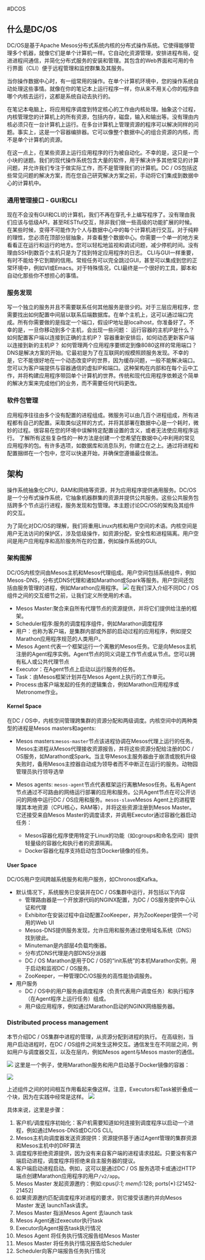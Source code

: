 #DCOS
## 什么是DC/OS
DC/OS是基于Apache Mesos分布式系统内核的分布式操作系统。它使得能够管理多个机器，就像它们是单个计算机一样。它自动化资源管理，安排进程布局，促进进程间通信，并简化分布式服务的安装和管理。其包含的Web界面和可用的令行界面（CLI）便于远程管理和监控群集及其服务。

当你操作数据中心时，有一组常用的操作。在单个计算机环境中，您的操作系统自动处理这些事情。就像在你的笔记本上运行程序一样，你从来不用关心你的程序由哪个内核去运行，这都是系统自动去执行的。

在笔记本电脑上，将应用程序调度到特定核心的工作由内核处理。抽象这个过程，内核管理您的计算机上的所有资源，包括内存，磁盘，输入和输出等。没有理由内核必须只在一台计算机上运行。在多台计算机上管理资源的程序可以解决同样的问题。事实上，这是一个容器编排器。它可以像整个数据中心的组合资源的内核，而不是单个计算机的资源。

在这一点上，在某些资源上运行应用程序的行为被自动化。不幸的是，这只是一个小块的谜题。我们的现代操作系统包含大量的软件，用于解决许多其他常见的计算问题，并允许我们专注于做实际工作，而不是管理我们的计算机。DC / OS包括这些常见问题的解决方案，而在您自己研究解决方案之前，手动将它们集成到数据中心的计算机中。

### 通用管理接口 - GUI和CLI
现在不会没有GUI和CLI的计算机，我们不再在穿孔卡上编写程序了。没有理由我们应该与低级API，甚至RESTful交互，除非我们做一些高级的功能扩展的时候。
在某些时候，变得不可能作为个人与数据中心中的每个计算机进行交互。对于纯粹的理性，您必须在顶部分层抽象，并查看整个数据中心。你需要一个单一的地方来看看正在运行和运行的地方。您可以轻松地监视和调试问题，减少停机时间。没有理由SSH到数百个主机只是为了找到特定应用程序的日志。
CLI与GUI一样重要，有时不能给予它到期的信用。常规任务可以完全跳过GUI，甚至可以集成到您的正常环境中，例如VI或Emacs。对于特殊情况，CLI最终是一个很好的工具，脚本和自动化那些你不想担心的事情。

### 服务发现
写一个独立的服务并且不需要联系任何其他服务是很少的。对于三层应用程序，您需要找出如何配置中间层以联系后端数据库。在单个主机上，这可以通过端口完成。所有你需要做的是指定一个端口，假设IP地址是localhost，你准备好了。不幸的是，一旦你移动到多个主机，会出现一些问题：
		运行容器的主机IP是什么？
		如何配置客户端以连接到正确的主机IP？
		容器重新安排后，如何动态更新客户端以连接到新的主机IP？
		如何管理两个应用程序要绑定到像8080这样的常用端口？
DNS是解决方案的开始。它最初是为了在互联网的规模照顾服务发现。不幸的是，它不能很好地在一个动态改变IP的世界，因为缓存问题，一般不能解决端口。
您可以为客户端提供与容器通信的虚拟IP和端口。这种架构在内部和在每个云中工作，并将构建应用程序带回单个计算机的世界。传统和现代应用程序依赖这个简单的解决方案来完成他们的业务，而不需要任何代码更改。

### 软件包管理
应用程序往往由多个没有配置的进程组成。微服务可以由几百个进程组成，所有进程都有自己的配置。采取类似这样的方式，并将其部署在数据中心是一个耗时，微妙的过程。很容易在您的环境中误解特定配置设置的含义，或者无法使应用程序运行。
了解所有这些复杂性的一种方法是创建一个您希望在数据中心中利用的常见应用程序的包。有许多选项，如数据库和消息队列，你建立在之上。通过将进程和配置捆绑在一个包中，您可以快速开始，并确保您遵循最佳做法。

## 架构
操作系统抽象化CPU，RAM和网络等资源，并为应用程序提供通用服务。DC/OS是一个分布式操作系统，它抽象机器群集的资源并提供公共服务。这些公共服务包括跨多个节点运行进程，服务发现和包管理。本主题讨论DC/OS的架构及其组件的交互。

为了简化对DC/OS的理解，我们将重用Linux内核和用户空间的术语。内核空间是用户无法访问的保护区，涉及低级操作，如资源分配，安全性和进程隔离。用户空间是用户应用程序和高阶服务所在的位置，例如操作系统的GUI。

### 架构图解
DC/OS内核空间由Mesos主机和Mesos代理组成。用户空间包括系统组件，例如Mesos-DNS，分布式DNS代理和诸如Marathon或Spark等服务。用户空间还包括由服务管理的进程，例如Marathon应用程序。
![](https://docs.mesosphere.com/wp-content/uploads/2016/06/dcos-architecture-100000ft-4.png)
在我们深入介绍不同DC / OS组件之间的交互细节之前，让我们定义所使用的术语。
		
* Mesos Master:聚合来自所有代理节点的资源提供，并将它们提供给注册的框架。
* Scheduler程序:服务的调度程序组件，例如Marathon调度程序
* 	用户：也称为客户端，是集群内部或外部的启动过程的应用程序，例如提交Marathon应用程序规范的人类用户。
* Mesos Agent:代表一个框架运行一个离散的Mesos任务。它是向Mesos主机注册的Agent程序实例。Agent节点的同义词是工作节点或从节点。您可以拥有私人或公共代理节点
* Executor：在Agent节点上启动以运行服务的任务。
* Task：由Mesos框架计划并在Mesos Agent上执行的工作单元。
* 	Process:由客户端发起的任务的逻辑集合，例如Marathon应用程序或Metronome作业。

#### Kernel Space
在DC / OS中，内核空间管理跨集群的资源分配和两级调度。内核空间中的两种类型的进程是Mesos masters和agents:

* Mesos masters:`mesos-master`节点该进程协调在Mesos代理上运行的任务。Mesos主进程从Mesos代理接收资源报告，并将这些资源分配给注册的DC / OS服务，如Marathon或Spark。当主导Mesos主服务器由于崩溃或脱机升级失败时，备用Mesos主控器自动成为领导者而不中断正在运行的服务。动物园管理员执行领导选举

* Mesos agents: `mesos-agent`节点代表框架运行离散Mesos任务。私有Agent节点通过不可路由的网络运行部署的应用和服务。公共Agent节点在可公开访问的网络中运行DC / OS应用和服务。`mesos-slave`Mesos Agent上的进程管理其本地资源（CPU核心，RAM等），并将这些资源注册到Mesos Master。它还接受来自Mesos Master的调度请求，并调用Executor通过容器化器启动任务： 
	*  Mesos容器化程序使用特定于Linux的功能（如cgroups和命名空间）提供轻量级的容器化和执行者的资源隔离。
	* Docker容器化程序支持启动包含Docker镜像的任务。

#### User Space 
DC/OS用户空间跨越系统服务和用户服务，如Chronos或Kafka。

-  默认情况下，系统服务已安装并在DC / OS集群中运行，并包括以下内容
	* 管理路由器是一个开放源代码的NGINX配置，为DC / OS服务提供中心认证和代理
	* Exhibitor在安装过程中自动配置ZooKeeper，并为ZooKeeper提供一个可用的Web UI
	* Mesos-DNS提供服务发现，允许应用和服务通过使用域名系统（DNS）找到彼此。
	* Minuteman是内部层4负载均衡器。
	* 分布式DNS代理是内部DNS分派器
	* 	DC / OS Marathon是用于DC / OS的“init系统”的本机Marathon实例，用于启动和监视DC / OS服务。
	*  ZooKeeper，一种管理DC/OS服务的高性能协调服务。
- 用户服务
	* 	DC / OS中的用户服务由调度程序（负责代表用户调度任务）和执行程序（在Agent程序上运行任务）组成。
	*  用户级应用程序，例如通过Marathon启动的NGINX网络服务器。
	
### Distributed process management
本节介绍DC / OS集群中进程的管理，从资源分配到进程的执行。
在高级别，当用户启动进程时，在DC / OS组件之间发生这种交互。通信发生在不同层之间，例如用户与调度器交互，以及在层内，例如Mesos agent与Mesos master的通信。

![](https://docs.mesosphere.com/wp-content/uploads/2016/06/dcos-architecture-distributed-process-management-concept-4-800x504@2x.png)
这里是一个例子，使用Marathon服务和用户启动基于Docker镜像的容器：

![](https://docs.mesosphere.com/wp-content/uploads/2016/06/dcos-architecture-distributed-process-management-example-5-800x458@2x.png)

上述组件之间的时间相互作用看起来像这样。注意，Executors和Task被折叠成一个块，因为在实践中经常是这样。
![](https://docs.mesosphere.com/wp-content/uploads/2016/06/dcos-architecture-distributed-process-management-seq-diagram-4-1200x726@2x.png)

具体来说，这里是步骤：

1.  客户机/调度程序初始化：客户机需要知道如何连接到调度程序以启动一个进程，例如通过Mesos-DNS或DC/OS CLI。
2. Mesos主机向调度器发送资源提供：资源提供基于通过Agent管理的集群资源和Mesos主机中的DRF算法
3. 调度程序拒绝资源提供，因为没有来自客户端的进程请求挂起。只要没有客户端启动进程，调度程序将拒绝来自主服务器的提议。
4. 客户端启动进程启动。例如，这可以是通过DC / OS 服务选项卡或通过HTTP端点创建Marathon应用程序的用户`/v2/app`。
5. Mesos Master 发起资源邀约：例如:cpus(*):1; mem(*):128; ports(*):[21452-21452]
6. 如果资源邀约匹配调度程序对进程的要求，则它接受该邀约并向Mesos Master 发送 launchTask请求。
7. Mesos Master 指派Mesos Agent 去launch task
8. Mesos  Agent通过executor执行task
9. Executor向Agent报告task执行情况
10. Mesos Agent 将任务执行情况报告给Mesos Master
11. Mesos Master 将任务执行情况报告给Scheduler
12. Scheduler向客户端报告任务执行情况

